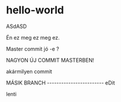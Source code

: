 # hello-world
ASdASD

Én ez meg ez meg ez.



Master commit jó -e ?


NAGYON ÚJ COMMIT MASTERBEN!


akármilyen commit

MÁSIK BRANCH ------------------------ eDit

lenti
